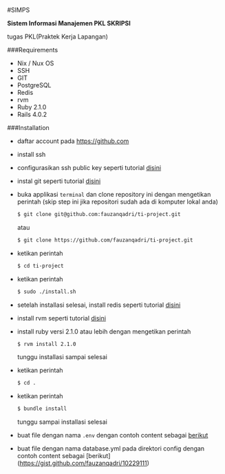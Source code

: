 #SIMPS

**Sistem Informasi Manajemen PKL SKRIPSI**

tugas PKL(Praktek Kerja Lapangan)

###Requirements

- Nix / Nux OS
- SSH
- GIT
- PostgreSQL
- Redis
- rvm
- Ruby 2.1.0
- Rails 4.0.2

###Installation

* daftar account pada https://github.com
* install ssh
* configurasikan ssh public key seperti tutorial [disini](https://help.github.com/articles/generating-ssh-keys)
* instal git seperti tutorial [disini](http://git-scm.com/book/en/Getting-Started-Installing-Git)
* buka applikasi `terminal` dan clone repository ini dengan mengetikan perintah
  (skip step ini jika repositori sudah ada di komputer lokal anda)

  ```sh
  $ git clone git@github.com:fauzanqadri/ti-project.git
  ```
  atau

  ```sh
  $ git clone https://github.com/fauzanqadri/ti-project.git
  ```
* ketikan perintah

  ```sh
  $ cd ti-project
  ```
* ketikan perintah

  ```sh
  $ sudo ./install.sh
  ```
* setelah installasi selesai, install redis seperti tutorial [disini](http://redis.io/topics/quickstart)
* install rvm seperti tutorial [disini](https://rvm.io/)
* install ruby versi 2.1.0 atau lebih dengan mengetikan perintah

  ```sh
  $ rvm install 2.1.0
  ```
  tunggu installasi sampai selesai
* ketikan perintah

  ```sh
  $ cd .
  ```
* ketikan perintah

  ```sh
  $ bundle install
  ```
  tunggu sampai installasi selesai
* buat file dengan nama `.env` dengan contoh content sebagai [berikut](https://gist.github.com/fauzanqadri/010cab3d86d3d356caf9)
* buat file dengan nama database.yml pada direktori config dengan contoh content sebagai [berikut] (https://gist.github.com/fauzanqadri/10229111)

